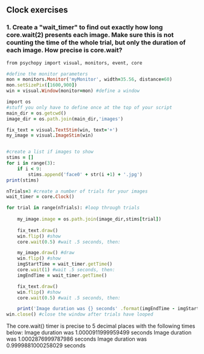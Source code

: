 ## Clock exercises
### 1. Create a "wait_timer" to find out exactly how long core.wait(2) presents each image. Make sure this is not counting the time of the whole trial, but only the duration of each image. How precise is core.wait?
```ruby
from psychopy import visual, monitors, event, core

#define the monitor parameters
mon = monitors.Monitor('myMonitor', width=35.56, distance=60)
mon.setSizePix([1600,900])
win = visual.Window(monitor=mon) #define a window

import os
#stuff you only have to define once at the top of your script
main_dir = os.getcwd() 
image_dir = os.path.join(main_dir,'images')

fix_text = visual.TextStim(win, text='+')
my_image = visual.ImageStim(win)


#create a list if images to show
stims = []
for i in range(3):
    if i < 9: 
        stims.append('face0' + str(i +1) + '.jpg') 
print(stims)

nTrials=3 #create a number of trials for your images
wait_timer = core.Clock()

for trial in range(nTrials): #loop through trials
    
    my_image.image = os.path.join(image_dir,stims[trial])
    
    fix_text.draw()
    win.flip() #show
    core.wait(0.5) #wait .5 seconds, then:

    my_image.draw() #draw
    win.flip() #show
    imgStartTime = wait_timer.getTime()
    core.wait(1) #wait .5 seconds, then:
    imgEndTime = wait_timer.getTime()

    fix_text.draw()
    win.flip() #show
    core.wait(0.5) #wait .5 seconds, then:

    print('Image duration was {} seconds' .format(imgEndTime - imgStartTime))
win.close() #close the window after trials have looped 
```

The core.wait() timer is precise to 5 decimal places with the following times below: 
Image duration was 1.0000911999959499 seconds
Image duration was 1.0002876999787986 seconds
Image duration was 0.9999881000258029 seconds
